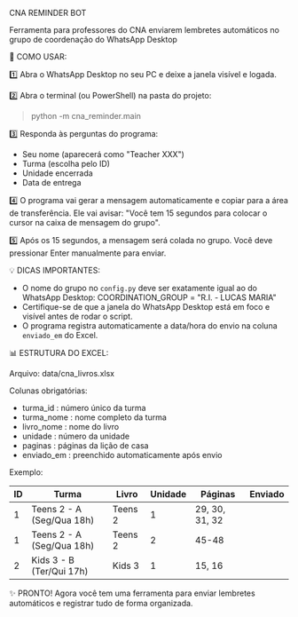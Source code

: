 
CNA REMINDER BOT

Ferramenta para professores do CNA enviarem lembretes 
automáticos no grupo de coordenação do WhatsApp Desktop

🚀 COMO USAR:

1️⃣ Abra o WhatsApp Desktop no seu PC e deixe a janela
   visível e logada.

2️⃣ Abra o terminal (ou PowerShell) na pasta do projeto:
   > python -m cna_reminder.main

3️⃣ Responda às perguntas do programa:
   - Seu nome (aparecerá como "Teacher XXX")
   - Turma (escolha pelo ID)
   - Unidade encerrada
   - Data de entrega

4️⃣ O programa vai gerar a mensagem automaticamente e
   copiar para a área de transferência. Ele vai avisar:
   "Você tem 15 segundos para colocar o cursor na caixa
   de mensagem do grupo".

5️⃣ Após os 15 segundos, a mensagem será colada no
   grupo. Você deve pressionar Enter manualmente para
   enviar.

💡 DICAS IMPORTANTES:

- O nome do grupo no `config.py` deve ser exatamente
  igual ao do WhatsApp Desktop:
  COORDINATION_GROUP = "R.I. - LUCAS MARIA"
- Certifique-se de que a janela do WhatsApp Desktop
  está em foco e visível antes de rodar o script.
- O programa registra automaticamente a data/hora do
  envio na coluna `enviado_em` do Excel.

📊 ESTRUTURA DO EXCEL:

Arquivo: data/cna_livros.xlsx

Colunas obrigatórias:
- turma_id      : número único da turma
- turma_nome    : nome completo da turma
- livro_nome    : nome do livro
- unidade       : número da unidade
- paginas       : páginas da lição de casa
- enviado_em    : preenchido automaticamente após envio

Exemplo:

ID | Turma                        | Livro       | Unidade | Páginas       | Enviado
---|-------------------------------|------------|---------|---------------|--------
1  | Teens 2 - A (Seg/Qua 18h)     | Teens 2    | 1       | 29, 30, 31, 32|
1  | Teens 2 - A (Seg/Qua 18h)     | Teens 2    | 2       | 45-48         |
2  | Kids 3 - B (Ter/Qui 17h)      | Kids 3     | 1       | 15, 16        |

✨ PRONTO! Agora você tem uma ferramenta para enviar
lembretes automáticos e registrar tudo de forma organizada.

